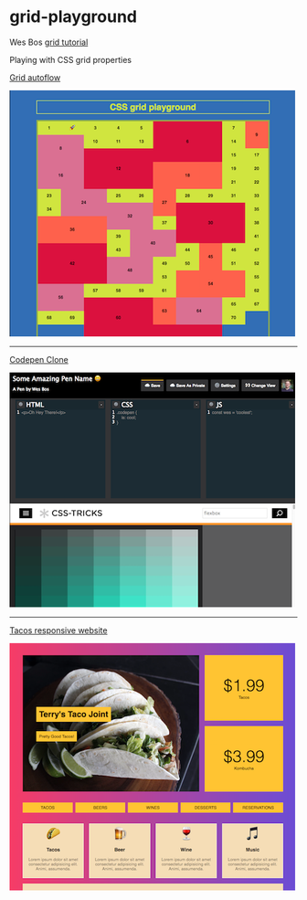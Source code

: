 # grid-playground
Wes Bos [grid tutorial](https://cssgrid.io/)

Playing with CSS grid properties

[Grid autoflow](https://codepen.io/Aureroux/full/QxWzKy/)

![](/images/grid-autoflow.png)

---

[Codepen Clone](https://codepen.io/Aureroux/full/eKJgdj/)

![](/images/codepen.png)

---

[Tacos responsive website](https://codepen.io/Aureroux/full/PaZWbG/)

![](/images/grid-tacos.png)